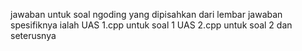 jawaban untuk soal ngoding yang dipisahkan dari lembar jawaban
spesifiknya ialah
UAS 1.cpp untuk soal 1
UAS 2.cpp untuk soal 2
dan seterusnya
